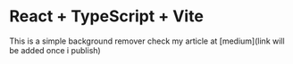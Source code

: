 # React + TypeScript + Vite

This is a simple background remover check my article at [medium](link will be added once i publish)
